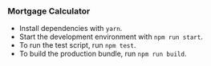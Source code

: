 ### Mortgage Calculator

- Install dependencies with `yarn`.
- Start the development environment with `npm run start`.
- To run the test script, run `npm test`.
- To build the production bundle, run `npm run build`.